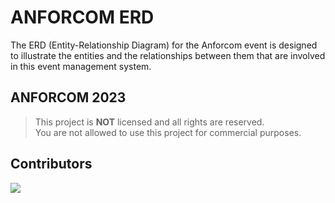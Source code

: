 <div align="left">
  <h1>ANFORCOM ERD</h1>
</div>

<p> The ERD (Entity-Relationship Diagram) for the Anforcom event is designed to illustrate the entities and the relationships between them that are involved in this event management system. </p>

## ANFORCOM 2023
> This project is **NOT** licensed and all rights are reserved. <br/>
> You are not allowed to use this project for commercial purposes. <br/>

## Contributors
<a href="https://github.com/hanyaseorangpelajar/anforcom-erd/graphs/contributors">
  <img src="https://contrib.rocks/image?repo=hanyaseorangpelajar/anforcom-erd" />
</a>
